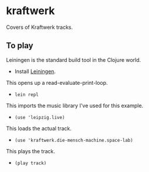 kraftwerk
=========

Covers of Kraftwerk tracks.

To play
-------
Leiningen is the standard build tool in the Clojure world.

* Install [Leiningen](https://github.com/technomancy/leiningen).

This opens up a read-evaluate-print-loop.

* `lein repl`

This imports the music library I've used for this example.

* `(use 'leipzig.live)`

This loads the actual track.

* `(use 'kraftwerk.die-mensch-machine.space-lab)`

This plays the track.

* `(play track)`
